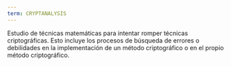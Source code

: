 ```yaml
---
term: CRYPTANALYSIS
---
```


Estudio de técnicas matemáticas para intentar romper técnicas criptográficas. Esto incluye los procesos de búsqueda de errores o debilidades en la implementación de un método criptográfico o en el propio método criptográfico.